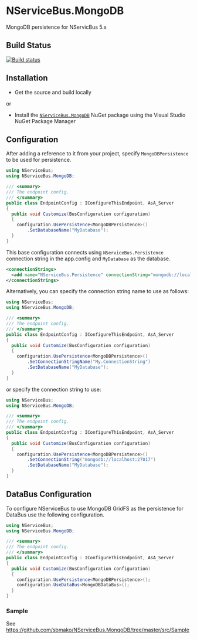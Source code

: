 NServiceBus.MongoDB
===================

MongoDB persistence for NServicBus 5.x

Build Status
--

[![Build status](https://ci.appveyor.com/api/projects/status/49hk227un4haesop)](https://ci.appveyor.com/project/sbmako/nservicebus-mongodb)

Installation
--
* Get the source and build locally

or

* Install the [`NServiceBus.MongoDB`](https://www.nuget.org/packages/NServiceBus.MongoDB/) NuGet package using the Visual Studio NuGet Package Manager

Configuration
--

After adding a reference to it from your project, specify `MongoDBPersistence` to be used for persistence.

```csharp
using NServiceBus;
using NServiceBus.MongoDB;

/// <summary>
/// The endpoint config.
/// </summary>
public class EndpointConfig : IConfigureThisEndpoint, AsA_Server
{
  public void Customize(BusConfiguration configuration)
  {
    configuration.UsePersistence<MongoDBPersistence>()
        .SetDatabaseName("MyDatabase");
  }
}
```

This base configuration connects using  `NServiceBus.Persistence` connection string in the app.config and `MyDatabase` as the database.

```xml
<connectionStrings>
  <add name="NServiceBus.Persistence" connectionString="mongodb://localhost:27017" />
</connectionStrings>
  ```
Alternatively, you can specify the connection string name to use as follows:

```csharp
using NServiceBus;
using NServiceBus.MongoDB;

/// <summary>
/// The endpoint config.
/// </summary>
public class EndpointConfig : IConfigureThisEndpoint, AsA_Server
{
  public void Customize(BusConfiguration configuration)
  {
    configuration.UsePersistence<MongoDBPersistence>()
        .SetConnectionStringName("My.ConnectionString")
        .SetDatabaseName("MyDatabase");
  }
}
```
or specify the connection string to use:

```csharp
using NServiceBus;
using NServiceBus.MongoDB;

/// <summary>
/// The endpoint config.
/// </summary>
public class EndpointConfig : IConfigureThisEndpoint, AsA_Server
{
  public void Customize(BusConfiguration configuration)
  {
    configuration.UsePersistence<MongoDBPersistence>()
        .SetConnectionString("mongodb://localhost:27017")
        .SetDatabaseName("MyDatabase");
  }
}
```

DataBus Configuration
--

To configure NServiceBus to use MongoDB GridFS as the persistence for DataBus use the following configuration.

```csharp
using NServiceBus;
using NServiceBus.MongoDB;

/// <summary>
/// The endpoint config.
/// </summary>
public class EndpointConfig : IConfigureThisEndpoint, AsA_Server
{
  public void Customize(BusConfiguration configuration)
  {
    configuration.UsePersistence<MongoDBPersistence>();
    configuration.UseDataBus<MongoDBDataBus>();
  }
}
```


### Sample

See https://github.com/sbmako/NServiceBus.MongoDB/tree/master/src/Sample
